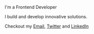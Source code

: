 I'm a Frontend Developer

I build and develop innovative solutions. 

Checkout my [Email](fernando.fnn97@gmail.com), [Twitter](https://twitter.com/feng_json_gao) and [LinkedIn](https://www.linkedin.com/in/fen-gao/)
